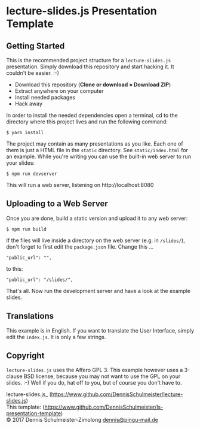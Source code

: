 lecture-slides.js Presentation Template
=======================================

Getting Started
---------------

This is the recommended project structure for a `lecture-slides.js` presentation.
Simply download this repository and start hacking it. It couldn't be easier. :-)

 * Download this repository (__Clone or download » Download ZIP__)
 * Extract anywhere on your computer
 * Install needed packages
 * Hack away

In order to install the needed dependencies open a terminal, cd to the directory
where this project lives and run the following command:

    $ yarn install

The project may contain as many presentations as you like. Each one of them is
just a HTML file in the `static` directory. See `static/index.html` for an example.
While you're writing you can use the built-in web server to run your slides:

    $ npm run devserver

This will run a web server, listening on http://localhost:8080

Uploading to a Web Server
-------------------------

Once you are done, build a static version and upload it to any web server:

    $ npm run build

If the files will live inside a directory on the web server (e.g. in `/slides/`),
don't forget to first edit the `package.json` file. Change this …

    "public_url": "",

to this:

    "public_url": "/slides/",

That's all. Now run the development server and have a look at the example slides.

Translations
------------

This example is in English. If you want to translate the User Interface, simply
edit the `index.js`. It is only a few strings.

Copyright
---------

`lecture-slides.js` uses the Affero GPL 3. This example however uses a
3-clause BSD license, because you may not want to use the GPL on your slides.
:-) Well if you do, hat off to you, but of course you don't have to.

lecture-slides.js_ (https://www.github.com/DennisSchulmeister/lecture-slides.js) <br/>
This template: (https://www.github.com/DennisSchulmeister/ls-presentation-template) <br/>
© 2017  Dennis Schulmeister-Zimolong <dennis@pingu-mail.de>
